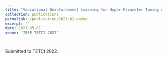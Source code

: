 ```yaml
---
title: "Variational Reinforcement Learning for Hyper-Parameter Tuning of Adaptive Evolutionary Algorithm"
collection: publications
permalink: /publication/2021-01-eadqn
excerpt: ''
date: 2021-05-01
venue: 'IEEE TETCI 2022'

---
```


Submitted to TETCI 2022.
